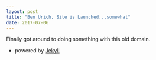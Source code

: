 ```yaml
---
layout: post
title: "Ben Urich, Site is Launched...somewhat"
date: 2017-07-06
---
```


Finally got around to doing something with this old domain. 

- powered by [Jekyll](http://jekyllrb.com)
